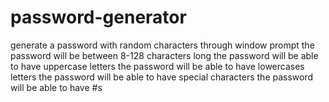 # password-generator
generate a password with random characters through window prompt
the password will be between 8-128 characters long 
the password will be able to have uppercase letters 
the password will be able to have lowercases letters 
the password will be able to have special characters 
the password will be able to have #s

